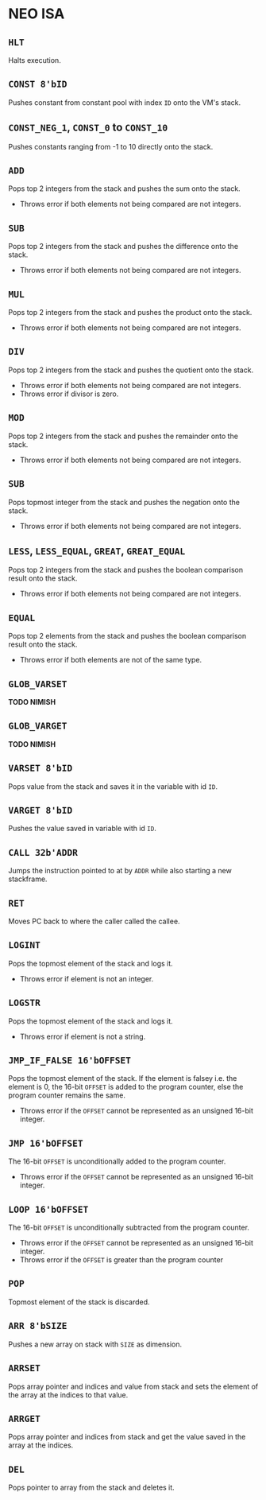 # NEO ISA
## `HLT`
Halts execution.

## `CONST 8'bID`
Pushes constant from constant pool with index `ID` onto the VM's stack.

## `CONST_NEG_1`, `CONST_0` to `CONST_10`
Pushes constants ranging from -1 to 10 directly onto the stack.

## `ADD`
Pops top 2 integers from the stack and pushes the sum onto the stack.
- Throws error if both elements not being compared are not integers.

## `SUB`
Pops top 2 integers from the stack and pushes the difference onto the stack.
- Throws error if both elements not being compared are not integers.

## `MUL`
Pops top 2 integers from the stack and pushes the product onto the stack. 
- Throws error if both elements not being compared are not integers.

## `DIV`
Pops top 2 integers from the stack and pushes the quotient onto the stack. 
- Throws error if both elements not being compared are not integers.
- Throws error if divisor is zero.

## `MOD`
Pops top 2 integers from the stack and pushes the remainder onto the stack.
- Throws error if both elements not being compared are not integers.

## `SUB`
Pops topmost integer from the stack and pushes the negation onto the stack. 
- Throws error if both elements not being compared are not integers.

## `LESS`, `LESS_EQUAL`, `GREAT`, `GREAT_EQUAL`
Pops top 2 integers from the stack and pushes the boolean comparison result onto the stack. 
- Throws error if both elements not being compared are not integers.

## `EQUAL`
Pops top 2 elements from the stack and pushes the boolean comparison result onto the stack.
- Throws error if both elements are not of the same type.

## `GLOB_VARSET`
**TODO NIMISH**

## `GLOB_VARGET`
**TODO NIMISH**

## `VARSET 8'bID`
Pops value from the stack and saves it in the variable with id `ID`.

## `VARGET 8'bID`
Pushes the value saved in variable with id `ID`.

## `CALL 32b'ADDR`
Jumps the instruction pointed to at by `ADDR` while also starting a new stackframe.

## `RET`
Moves PC back to where the caller called the callee.

## `LOGINT`
Pops the topmost element of the stack and logs it.
- Throws error if element is not an integer.

## `LOGSTR`
Pops the topmost element of the stack and logs it.
- Throws error if element is not a string.

## `JMP_IF_FALSE 16'bOFFSET`
Pops the topmost element of the stack. If the element is falsey i.e. the element is 0, the 16-bit `OFFSET` is added to the program counter, else the program counter remains the same.
- Throws error if the `OFFSET` cannot be represented as an unsigned 16-bit integer.

## `JMP 16'bOFFSET`
The 16-bit `OFFSET` is unconditionally added to the program counter.
- Throws error if the `OFFSET` cannot be represented as an unsigned 16-bit integer.

## `LOOP 16'bOFFSET`
The 16-bit `OFFSET` is unconditionally subtracted from the program counter.
- Throws error if the `OFFSET` cannot be represented as an unsigned 16-bit integer.
- Throws error if the `OFFSET` is greater than the program counter

## `POP`
Topmost element of the stack is discarded.

## `ARR 8'bSIZE`
Pushes a new array on stack with `SIZE` as dimension.

## `ARRSET`
Pops array pointer and indices and value from stack and sets the element of the array at the indices to that value.

## `ARRGET`
Pops array pointer and indices from stack and get the value saved in the array at the indices.

## `DEL`
Pops pointer to array from the stack and deletes it.

